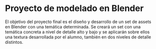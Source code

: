 # Proyecto de modelado en Blender

El objetivo del proyecto final es el diseño y desarrollo de un set de assets en Blender con una temática determinada. Se creará un set con una temática concreta a nivel de detalle alto y bajo y se aplicarán sobre ellos una textura desarrollada por el alumno, también en dos niveles de detalle distintos.

